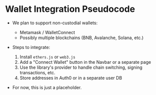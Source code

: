 # Wallet Integration Pseudocode

- We plan to support non-custodial wallets:
  - Metamask / WalletConnect
  - Possibly multiple blockchains (BNB, Avalanche, Solana, etc.)

- Steps to integrate:
  1. Install `ethers.js` or `web3.js`
  2. Add a "Connect Wallet" button in the Navbar or a separate page
  3. Use the library's provider to handle chain switching, signing transactions, etc.
  4. Store addresses in Auth0 or in a separate user DB

- For now, this is just a placeholder.
